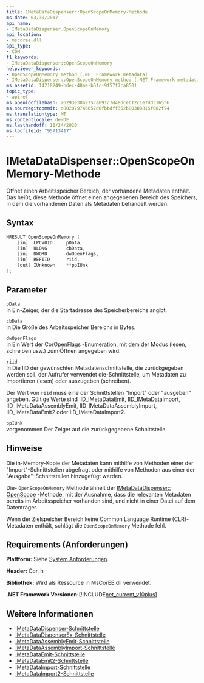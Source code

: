 ```yaml
---
title: IMetaDataDispenser::OpenScopeOnMemory-Methode
ms.date: 03/30/2017
api_name:
- IMetaDataDispenser.OpenScopeOnMemory
api_location:
- mscoree.dll
api_type:
- COM
f1_keywords:
- IMetaDataDispenser::OpenScopeOnMemory
helpviewer_keywords:
- OpenScopeOnMemory method [.NET Framework metadata]
- IMetaDataDispenser::OpenScopeOnMemory method [.NET Framework metadata]
ms.assetid: 14218249-bdec-48ae-b5fc-9f57f7ca8501
topic_type:
- apiref
ms.openlocfilehash: 26293e38a275ca691c7d48dceb12c1e7dd316536
ms.sourcegitcommit: d8020797a6657d0fbbdff362b80300815f682f94
ms.translationtype: MT
ms.contentlocale: de-DE
ms.lasthandoff: 11/24/2020
ms.locfileid: "95713417"
---
```

# <a name="imetadatadispenseropenscopeonmemory-method"></a>IMetaDataDispenser::OpenScopeOnMemory-Methode

Öffnet einen Arbeitsspeicher Bereich, der vorhandene Metadaten enthält. Das heißt, diese Methode öffnet einen angegebenen Bereich des Speichers, in dem die vorhandenen Daten als Metadaten behandelt werden.  
  
## <a name="syntax"></a>Syntax  
  
```cpp  
HRESULT OpenScopeOnMemory (  
    [in]  LPCVOID     pData,
    [in]  ULONG       cbData,
    [in]  DWORD       dwOpenFlags,
    [in]  REFIID      riid,
    [out] IUnknown    **ppIUnk  
);  
```  
  
## <a name="parameters"></a>Parameter  

 `pData`  
 in Ein-Zeiger, der die Startadresse des Speicherbereichs angibt.  
  
 `cbData`  
 in Die Größe des Arbeitsspeicher Bereichs in Bytes.  
  
 `dwOpenFlags`  
 in Ein Wert der [CorOpenFlags](coropenflags-enumeration.md) -Enumeration, mit dem der Modus (lesen, schreiben usw.) zum Öffnen angegeben wird.  
  
 `riid`  
 in Die IID der gewünschten Metadatenschnittstelle, die zurückgegeben werden soll. der Aufrufer verwendet die-Schnittstelle, um Metadaten zu importieren (lesen) oder auszugeben (schreiben).  
  
 Der Wert von `riid` muss eine der Schnittstellen "Import" oder "ausgeben" angeben. Gültige Werte sind IID_IMetaDataEmit, IID_IMetaDataImport, IID_IMetaDataAssemblyEmit, IID_IMetaDataAssemblyImport, IID_IMetaDataEmit2 oder IID_IMetaDataImport2.  
  
 `ppIUnk`  
 vorgenommen Der Zeiger auf die zurückgegebene Schnittstelle.  
  
## <a name="remarks"></a>Hinweise  

 Die in-Memory-Kopie der Metadaten kann mithilfe von Methoden einer der "Import"-Schnittstellen abgefragt oder mithilfe von Methoden aus einer der "Ausgabe"-Schnittstellen hinzugefügt werden.  
  
 Die- `OpenScopeOnMemory` Methode ähnelt der [IMetaDataDispenser:: OpenScope](imetadatadispenser-openscope-method.md) -Methode, mit der Ausnahme, dass die relevanten Metadaten bereits im Arbeitsspeicher vorhanden sind, und nicht in einer Datei auf dem Datenträger.  
  
 Wenn der Zielspeicher Bereich keine Common Language Runtime (CLR)-Metadaten enthält, schlägt die `OpenScopeOnMemory` Methode fehl.  
  
## <a name="requirements"></a>Requirements (Anforderungen)  

 **Plattform:** Siehe [System Anforderungen](../../get-started/system-requirements.md).  
  
 **Header:** Cor. h  
  
 **Bibliothek:** Wird als Ressource in MsCorEE.dll verwendet.  
  
 **.NET Framework Versionen:**[!INCLUDE[net_current_v10plus](../../../../includes/net-current-v10plus-md.md)]  
  
## <a name="see-also"></a>Weitere Informationen

- [IMetaDataDispenser-Schnittstelle](imetadatadispenser-interface.md)
- [IMetaDataDispenserEx-Schnittstelle](imetadatadispenserex-interface.md)
- [IMetaDataAssemblyEmit-Schnittstelle](imetadataassemblyemit-interface.md)
- [IMetaDataAssemblyImport-Schnittstelle](imetadataassemblyimport-interface.md)
- [IMetaDataEmit-Schnittstelle](imetadataemit-interface.md)
- [IMetaDataEmit2-Schnittstelle](imetadataemit2-interface.md)
- [IMetaDataImport-Schnittstelle](imetadataimport-interface.md)
- [IMetaDataImport2-Schnittstelle](imetadataimport2-interface.md)
